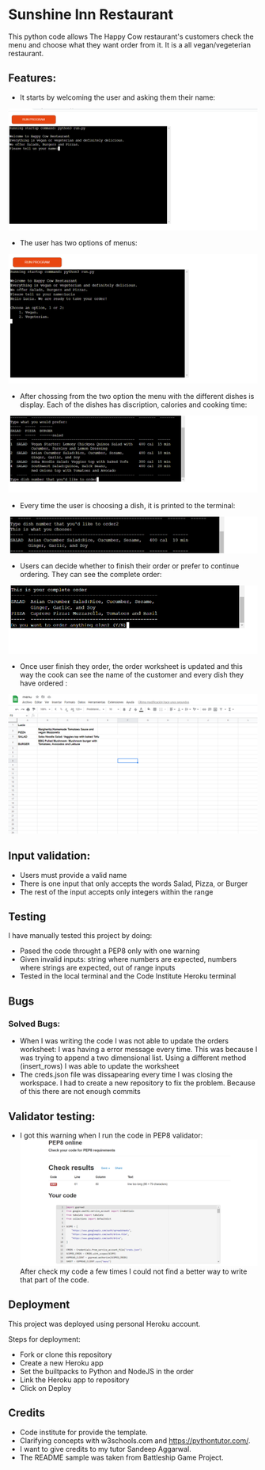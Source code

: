 # Sunshine Inn Restaurant

This python code allows The Happy Cow restaurant's customers check the menu and choose what they want order from it. It is a all vegan/vegeterian restaurant.

## Features:

- It starts by welcoming the user and asking them their name:

![name](/images/NameInput.png)

- The user has two options of menus:

![mainMenu](/images/mainMenu.png)

- After chossing from the two option the menu with the different dishes is display. Each of the dishes has discription, calories and cooking time:

![saladMenu](/images/saladMenu.png)

- Every time the user is choosing a dish, it is printed to the terminal:

![dishPrinted](/images/dishPrinted.png)

- Users can decide whether to finish their order or prefer to continue ordering. They can see the complete order:

![completeOrder](/images/completeOrder.png)

- Once user finish they order, the order worksheet is updated and this way the cook can see the name of the customer and every dish they have ordered :

![orderUpdated](/images/ordersUpdated.png)

## Input validation:
- Users must provide a valid name
- There is one input that only accepts the words Salad, Pizza, or Burger
- The rest of the input accepts only integers within the range


## Testing
I have manually tested this project by doing:
- Pased the code throught a PEP8 only with one warning 
- Given invalid inputs: string where numbers are expected, numbers where strings are expected, out of range inputs
- Tested in the local terminal and the Code Institute Heroku terminal

## Bugs
### Solved Bugs:
- When I was writing the code I was not able to update the orders worksheet: I was having a error message every time. This was because I was trying to append a two dimensional list. Using a different method (insert_rows) I was able to update the worksheet
- The creds.json file was dissapearing every time I was closing the workspace. I had to create a new repository to fix the problem. Because of this there are not enough commits

## Validator testing:
- I got this warning when I run the code in PEP8 validator:
![PEP8:](/images/PEP8.png)
After check my code a few times I could not find a better way to write that part of the code.

## Deployment 

This project was deployed using personal Heroku account.

Steps for deployment:

- Fork or clone this repository
- Create a new Heroku app
- Set the builtpacks to Python and NodeJS in the order
- Link the Heroku app to repository
- Click on Deploy


## Credits

- Code institute for provide the template.
- Clarifying concepts with w3schools.com and https://pythontutor.com/.
- I want to give credits to my tutor Sandeep Aggarwal.
- The README sample was taken from Battleship Game Project. 

